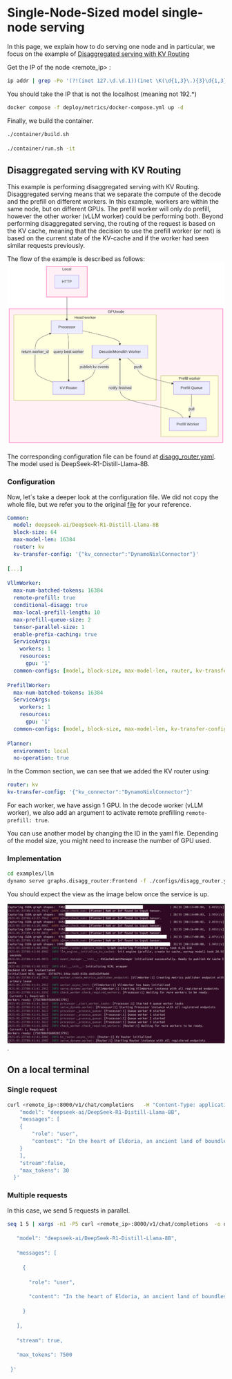 # Single-Node-Sized model single-node serving

In this page, we  explain how to do serving one node and in particular, we focus on the example of [Disaggregated serving with KV Routing](#disaggregated-serving-with-kv-routing)

Get the IP of the node <remote_ip> :  

```bash
ip addr | grep -Po '(?!(inet 127.\d.\d.1))(inet \K(\d{1,3}\.){3}\d{1,3})'   
```

You should take the IP that is not the localhost (meaning not 192.*)

```bash
docker compose -f deploy/metrics/docker-compose.yml up -d 
```

Finally, we build the container.

```bash
./container/build.sh         

./container/run.sh -it  
```

## Disaggregated serving with KV Routing

This example is performing disaggregated serving with KV Routing. Disaggregated serving means that we  separate the compute of the decode and the prefill on different workers. In this example, workers are within the same node, but on different GPUs. The prefill worker will only do prefill, however the other worker (vLLM worker) could be performing both.
Beyond performing disaggregated serving, the routing of the request is based on the KV cache, meaning that the decision to use the prefill worker (or not) is based on the current state of the KV-cache and if the worker had seen similar requests previously.

The flow of the example is described as follows: ![image](images/mermaid1node_dis.png)

The corresponding configuration file can be found at [disagg_router.yaml](https://github.com/ai-dynamo/dynamo/blob/main/examples/llm/configs/disagg_router.yaml). The model used is DeepSeek-R1-Distill-Llama-8B.

### Configuration

Now, let´s take a deeper look at the configuration file. We did not copy the whole file, but we refer you to the original [file](https://github.com/ai-dynamo/dynamo/blob/main/examples/llm/configs/disagg_router.yaml) for your reference.

```yaml
Common:
  model: deepseek-ai/DeepSeek-R1-Distill-Llama-8B
  block-size: 64
  max-model-len: 16384
  router: kv
  kv-transfer-config: '{"kv_connector":"DynamoNixlConnector"}'

[...]

VllmWorker:
  max-num-batched-tokens: 16384
  remote-prefill: true
  conditional-disagg: true
  max-local-prefill-length: 10
  max-prefill-queue-size: 2
  tensor-parallel-size: 1
  enable-prefix-caching: true
  ServiceArgs:
    workers: 1
    resources:
      gpu: '1'
  common-configs: [model, block-size, max-model-len, router, kv-transfer-config]

PrefillWorker:
  max-num-batched-tokens: 16384
  ServiceArgs:
    workers: 1
    resources:
      gpu: '1'
  common-configs: [model, block-size, max-model-len, kv-transfer-config]

Planner:
  environment: local
  no-operation: true
```

In the Common section, we can see that we added the KV router using:

```yaml
router: kv
kv-transfer-config: '{"kv_connector":"DynamoNixlConnector"}'
```

For each worker, we have assign 1 GPU. In the decode worker (vLLM worker), we also add an argument to activate remote prefilling `remote-prefill: true`.

You can use another model by changing the ID in the yaml file. Depending of the model size, you might need to increase the number of GPU used.

### Implementation

```bash
cd examples/llm 
dynamo serve graphs.disagg_router:Frontend -f ./configs/disagg_router.yaml
```

You should expect the view as the image below once the service is up.

![image](images/image1node.png).

## On a local terminal

### Single request

```bash
curl <remote_ip>:8000/v1/chat/completions   -H "Content-Type: application/json"   -d '{
    "model": "deepseek-ai/DeepSeek-R1-Distill-Llama-8B",
    "messages": [
    {
        "role": "user",
        "content": "In the heart of Eldoria, an ancient land of boundless magic and mysterious creatures, lies the long-forgotten city of Aeloria. Once a beacon of knowledge and power, Aeloria was buried beneath the shifting sands of time, lost to the world for centuries. You are an intrepid explorer, known for your unparalleled curiosity and courage, who has stumbled upon an ancient map hinting at ests that Aeloria holds a secret so profound that it has the potential to reshape the very fabric of reality. Your journey will take you through treacherous deserts, enchanted forests, and across perilous mountain ranges. Your Task: Character Background: Develop a detailed background for your character. Describe their motivations for seeking out Aeloria, their skills and weaknesses, and any personal connections to the ancient city or its legends. Are they driven by a quest for knowledge, a search for lost family clue is hidden."
    }
    ],
    "stream":false,
    "max_tokens": 30
  }'
```

### Multiple requests

In this case, we  send 5 requests in parallel.

```bash
seq 1 5 | xargs -n1 -P5 curl <remote_ip>:8000/v1/chat/completions  -o output.txt -H "Content-Type: application/json"   -H "Accept: text/event-stream"   -d '{ 

   "model": "deepseek-ai/DeepSeek-R1-Distill-Llama-8B", 

   "messages": [ 

     { 

       "role": "user", 

       "content": "In the heart of Eldoria, an ancient land of boundless magic and mysterious creatures, lies the long-forgotten city of Aeloria. Once a beacon of knowledge and power, Aeloria was buried beneath the shifting sands of time, lost to the world for centuries. You are an intrepid explorer, known for your unparalleled curiosity and courage, who has stumbled upon an ancient map hinting at ests that Aeloria holds a secret so profound that it has the potential to reshape the very fabric of reality. Your journey will take you through treacherous deserts, enchanted forests, and across perilous mountain ranges. Your Task: Character Background: Develop a detailed background for your character. Describe their motivations for seeking out Aeloria, their skills and weaknesses, and any personal connections to the ancient city or its legends. Are they driven by a quest for knowledge, a search for lost family clue is hidden." 

     } 

   ], 

   "stream": true, 

   "max_tokens": 7500

 }' 

```
